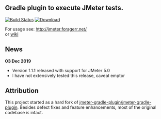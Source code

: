 ## Gradle plugin to execute JMeter tests.  
[![Build Status](https://travis-ci.org/jmeter-gradle-plugin/jmeter-gradle-plugin.svg?branch=master)](https://travis-ci.org/jmeter-gradle-plugin/jmeter-gradle-plugin) [ ![Download](https://api.bintray.com/packages/jmeter-gradle-plugin/jmeter/jmeter-gradle-plugin/images/download.svg) ](https://bintray.com/jmeter-gradle-plugin/jmeter/jmeter-gradle-plugin/_latestVersion)

For usage see: http://jmeter.foragerr.net/  
or [wiki](https://github.com/jmeter-gradle-plugin/jmeter-gradle-plugin/wiki/Getting-Started)

## News
**03 Dec 2019**
* Version 1.1.1 released with support for JMeter 5.0
* I have not extensively tested this release, caveat emptor

## Attribution
This project started as a hard fork of [jmeter-gradle-plugin/jmeter-gradle-plugin](https://github.com/jmeter-gradle-plugin/jmeter-gradle-plugin). Besides defect fixes and feature enhancements, most of the original codebase is intact. 
